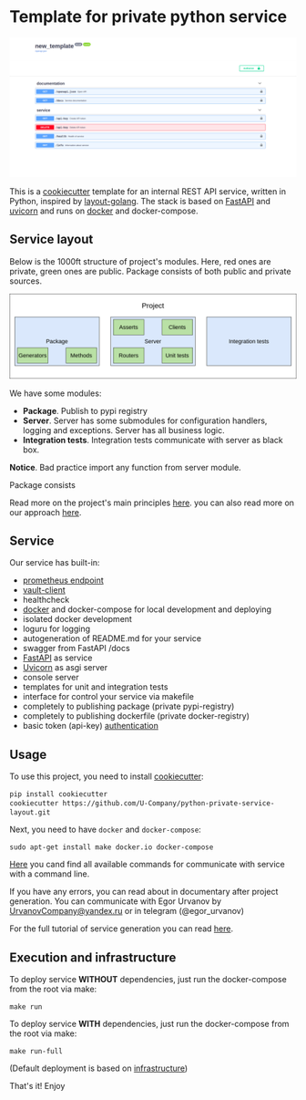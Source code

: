 # Template for private python service

![](%7B%7B%20cookiecutter.service%20%7D%7D/docs/swagger.png)
 
This is a [cookiecutter](https://github.com/cookiecutter/cookiecutter) template for an internal REST API service, written in Python, inspired by [layout-golang](https://github.com/golang-standards/project-layout). The stack is based on [FastAPI](https://github.com/tiangolo/fastapi) and [uvicorn](https://www.uvicorn.org/) and runs on [docker](https://www.docker.com/) and docker-compose.

## Service layout

Below is the 1000ft structure of project's modules. Here, red ones are private, green ones are public. Package consists of  both public and private sources.

![](docs/structure.png)

We have some modules:

- **Package**. Publish to pypi registry
- **Server**. Server has some submodules for configuration handlers, logging and exceptions. Server has all business logic.
- **Integration tests**. Integration tests communicate with server as black box.

**Notice**. Bad practice import any function from server module.  

Package consists

Read more on the project's main principles [here](%7B%7B%20cookiecutter.service%20%7D%7D/docs/structure.md).
you can also read more on our approach [here](https://github.com/U-Company/notes).

## Service

Our service has built-in:

- [prometheus endpoint](https://github.com/prometheus/client_python)
- [vault-client](https://github.com/U-Company/vault-client)
- healthcheck
- [docker](https://www.docker.com/) and docker-compose for local development and deploying
- isolated docker development
- loguru for logging
- autogeneration of README.md for your service
- swagger from FastAPI /docs
- [FastAPI](https://github.com/tiangolo/fastapi) as service
- [Uvicorn](https://www.uvicorn.org/) as asgi server
- console server
- templates for unit and integration tests
- interface for control your service via makefile
- completely to publishing package (private pypi-registry)
- completely to publishing dockerfile (private docker-registry)
- basic token (api-key) [authentication](https://medium.com/data-rebels/fastapi-authentication-revisited-enabling-api-key-authentication-122dc5975680)

## Usage

To use this project, you need to install [cookiecutter](https://github.com/cookiecutter/cookiecutter):

    pip install cookiecutter
    cookiecutter https://github.com/U-Company/python-private-service-layout.git

Next, you need to have `docker` and `docker-compose`:

    sudo apt-get install make docker.io docker-compose

[Here](%7B%7B%20cookiecutter.service%20%7D%7D/docs/commands.md) you cand find all available commands for communicate with service with a command line.

If you have any errors, you can read about in documentary after project generation. You can communicate with Egor Urvanov by UrvanovCompany@yandex.ru or in telegram (@egor_urvanov)

For the full tutorial of service generation you can read [here](docs/tutorial.md).


## Execution and infrastructure

To deploy service **WITHOUT** dependencies, just run the docker-compose from the root via make:

    make run

To deploy service **WITH** dependencies, just run the docker-compose from the root via make:

    make run-full
    
(Default deployment is based on  [infrastructure](https://github.com/U-Company/infrastructure))
    
That's it! Enjoy

